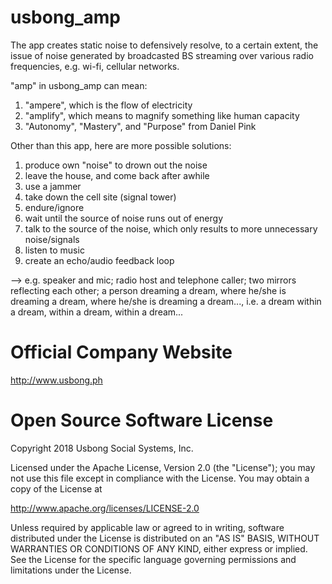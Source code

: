 # usbong_amp
The app creates static noise to defensively resolve, to a certain extent, the issue of noise generated by broadcasted BS streaming over various radio frequencies, e.g. wi-fi, cellular networks.

"amp" in usbong_amp can mean:
1) "ampere", which is the flow of electricity
2) "amplify", which means to magnify something like human capacity
3) "Autonomy", "Mastery", and "Purpose" from Daniel Pink

Other than this app, here are more possible solutions:

1) produce own "noise" to drown out the noise
2) leave the house, and come back after awhile
3) use a jammer
4) take down the cell site (signal tower)
5) endure/ignore
6) wait until the source of noise runs out of energy
7) talk to the source of the noise, which only results to more unnecessary noise/signals
8) listen to music
9) create an echo/audio feedback loop

--> e.g. speaker and mic; radio host and telephone caller; two mirrors reflecting each other; a person dreaming a dream, where he/she is dreaming a dream, where he/she is dreaming a dream..., i.e. a dream within a dream, within a dream, within a dream...

# Official Company Website
http://www.usbong.ph

# Open Source Software License
Copyright 2018 Usbong Social Systems, Inc.

Licensed under the Apache License, Version 2.0 (the "License"); you may not use this file except in compliance with the License. You may obtain a copy of the License at

   http://www.apache.org/licenses/LICENSE-2.0
  
Unless required by applicable law or agreed to in writing, software distributed under the License is distributed on an "AS IS" BASIS, WITHOUT WARRANTIES OR CONDITIONS OF ANY KIND, either express or implied. See the License for the specific language governing permissions and limitations under the License.
